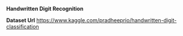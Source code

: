 **Handwritten Digit Recognition**


**Dataset Url** 
https://www.kaggle.com/pradheeprio/handwritten-digit-classification


